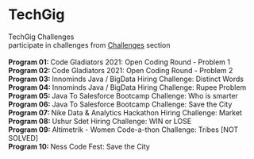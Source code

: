 # TechGig
TechGig Challenges
<br/>
participate in challenges from [Challenges](https://www.techgig.com/challenge) section
<br/>
<br/> <b> Program 01: </b> Code Gladiators 2021: Open Coding Round - Problem 1
<br/> <b> Program 02: </b> Code Gladiators 2021: Open Coding Round - Problem 2
<br/> <b> Program 03: </b> Innominds Java / BigData Hiring Challenge: Distinct Words
<br/> <b> Program 04: </b> Innominds Java / BigData Hiring Challenge: Rupee Problem
<br/> <b> Program 05: </b> Java To Salesforce Bootcamp Challenge: Who is smarter
<br/> <b> Program 06: </b> Java To Salesforce Bootcamp Challenge: Save the City
<br/> <b> Program 07: </b> Nike Data & Analytics Hackathon Hiring Challenge: Market
<br/> <b> Program 08: </b> Ushur Sdet Hiring Challenge: WIN or LOSE
<br/> <b> Program 09: </b> Altimetrik - Women Code-a-thon Challenge: Tribes [NOT SOLVED]
<br/> <b> Program 10: </b> Ness Code Fest: Save the City
